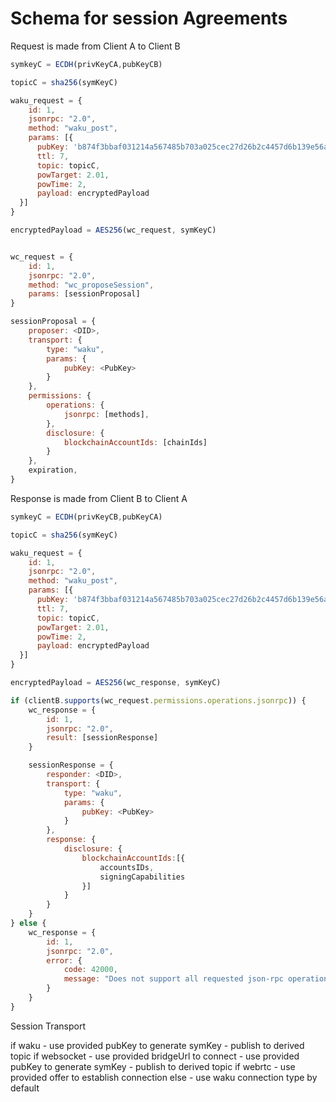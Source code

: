 # Schema for session Agreements


Request is made from Client A to Client B


```js
symkeyC = ECDH(privKeyCA,pubKeyCB)

topicC = sha256(symKeyC)

waku_request = {
    id: 1,
    jsonrpc: "2.0",
    method: "waku_post",
    params: [{
      pubKey: 'b874f3bbaf031214a567485b703a025cec27d26b2c4457d6b139e56ad8734cea',
      ttl: 7,
      topic: topicC,
      powTarget: 2.01,
      powTime: 2,
      payload: encryptedPayload
  }]
}

encryptedPayload = AES256(wc_request, symKeyC)


wc_request = {
    id: 1,
    jsonrpc: "2.0",
    method: "wc_proposeSession",
    params: [sessionProposal]
}

sessionProposal = {
    proposer: <DID>,
    transport: {
        type: "waku",
        params: {
            pubKey: <PubKey>
        }
    },
    permissions: {
        operations: {
            jsonrpc: [methods],
        },
        disclosure: {
            blockchainAccountIds: [chainIds]
        }
    },
    expiration,
}
```

Response is made from Client B to Client A

```js
symkeyC = ECDH(privKeyCB,pubKeyCA)

topicC = sha256(symKeyC)

waku_request = {
    id: 1,
    jsonrpc: "2.0",
    method: "waku_post",
    params: [{
      pubKey: 'b874f3bbaf031214a567485b703a025cec27d26b2c4457d6b139e56ad8734cea',
      ttl: 7,
      topic: topicC,
      powTarget: 2.01,
      powTime: 2,
      payload: encryptedPayload
  }]
}

encryptedPayload = AES256(wc_response, symKeyC)

if (clientB.supports(wc_request.permissions.operations.jsonrpc)) {
    wc_response = {
        id: 1,
        jsonrpc: "2.0",
        result: [sessionResponse]
    }

    sessionResponse = {
        responder: <DID>,
        transport: {
            type: "waku",
            params: {
                pubKey: <PubKey>
            }
        },
        response: {
            disclosure: {
                blockchainAccountIds:[{
                    accountsIDs,
                    signingCapabilities
                }]
            } 
        }
    }
} else {
    wc_response = {
        id: 1,
        jsonrpc: "2.0",
        error: {
            code: 42000,
            message: "Does not support all requested json-rpc operations"
        }
    }
}

```


Session Transport 


if waku
    - use provided pubKey to generate symKey
    - publish to derived topic
if websocket
    - use provided bridgeUrl to connect
    - use provided pubKey to generate symKey
    - publish to derived topic
if webrtc
    - use provided offer to establish connection
else
    - use waku connection type by default
